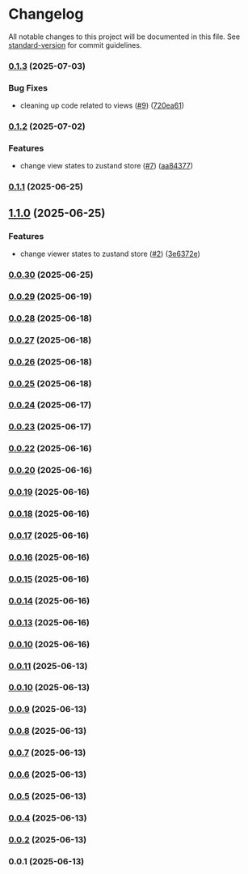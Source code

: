 # Changelog

All notable changes to this project will be documented in this file. See [standard-version](https://github.com/conventional-changelog/standard-version) for commit guidelines.

### [0.1.3](https://github.com/Dijkstra-Solution/DijkstraViewer/compare/v0.1.2...v0.1.3) (2025-07-03)


### Bug Fixes

* cleaning up code related to views ([#9](https://github.com/Dijkstra-Solution/DijkstraViewer/issues/9)) ([720ea61](https://github.com/Dijkstra-Solution/DijkstraViewer/commit/720ea61876426c12f2a62ab00fc500c40b6bffa8))

### [0.1.2](https://github.com/Dijkstra-Solution/DijkstraViewer/compare/v0.1.1...v0.1.2) (2025-07-02)


### Features

* change view states to zustand store ([#7](https://github.com/Dijkstra-Solution/DijkstraViewer/issues/7)) ([aa84377](https://github.com/Dijkstra-Solution/DijkstraViewer/commit/aa84377dbd81b2b4bcee882ec6310688ea86d203))

### [0.1.1](https://github.com/Dijkstra-Solution/DijkstraViewer/compare/v1.1.0...v0.1.1) (2025-06-25)

## [1.1.0](https://github.com/Dijkstra-Solution/DijkstraViewer/compare/v0.0.29...v1.1.0) (2025-06-25)


### Features

* change viewer states to zustand store ([#2](https://github.com/Dijkstra-Solution/DijkstraViewer/issues/2)) ([3e6372e](https://github.com/Dijkstra-Solution/DijkstraViewer/commit/3e6372e1c4dfaf6a3eaceaab3b0c3235febb4376))

### [0.0.30](https://github.com/Dzsidzsi/R3FTest2/compare/v0.0.29...v0.0.30) (2025-06-25)

### [0.0.29](https://github.com/Dzsidzsi/R3FTest2/compare/v0.0.28...v0.0.29) (2025-06-19)

### [0.0.28](https://github.com/Dzsidzsi/R3FTest2/compare/v0.0.27...v0.0.28) (2025-06-18)

### [0.0.27](https://github.com/Dzsidzsi/R3FTest2/compare/v0.0.26...v0.0.27) (2025-06-18)

### [0.0.26](https://github.com/Dzsidzsi/R3FTest2/compare/v0.0.25...v0.0.26) (2025-06-18)

### [0.0.25](https://github.com/Dzsidzsi/R3FTest2/compare/v0.0.24...v0.0.25) (2025-06-18)

### [0.0.24](https://github.com/Dzsidzsi/R3FTest2/compare/v0.0.23...v0.0.24) (2025-06-17)

### [0.0.23](https://github.com/Dzsidzsi/R3FTest2/compare/v0.0.22...v0.0.23) (2025-06-17)

### [0.0.22](https://github.com/Dzsidzsi/R3FTest2/compare/v0.0.21...v0.0.22) (2025-06-16)

### [0.0.20](https://github.com/Dzsidzsi/R3FTest2/compare/v0.0.17...v0.0.20) (2025-06-16)

### [0.0.19](https://github.com/Dzsidzsi/R3FTest2/compare/v0.0.18...v0.0.19) (2025-06-16)

### [0.0.18](https://github.com/Dzsidzsi/R3FTest2/compare/v0.0.17...v0.0.18) (2025-06-16)

### [0.0.17](https://github.com/Dzsidzsi/R3FTest2/compare/v0.0.16...v0.0.17) (2025-06-16)

### [0.0.16](https://github.com/Dzsidzsi/R3FTest2/compare/v0.0.15...v0.0.16) (2025-06-16)

### [0.0.15](https://github.com/Dzsidzsi/R3FTest2/compare/v0.0.14...v0.0.15) (2025-06-16)

### [0.0.14](https://github.com/Dzsidzsi/R3FTest2/compare/v0.0.13...v0.0.14) (2025-06-16)

### [0.0.13](https://github.com/Dzsidzsi/R3FTest2/compare/v0.0.11...v0.0.13) (2025-06-16)

### [0.0.10](https://github.com/Dzsidzsi/R3FTest2/compare/v0.0.11...v0.0.10) (2025-06-16)

### [0.0.11](https://github.com/Dzsidzsi/R3FTest2/compare/v0.0.10...v0.0.11) (2025-06-13)

### [0.0.10](https://github.com/Dzsidzsi/R3FTest2/compare/v0.0.9...v0.0.10) (2025-06-13)

### [0.0.9](https://github.com/Dzsidzsi/R3FTest2/compare/v0.0.8...v0.0.9) (2025-06-13)

### [0.0.8](https://github.com/Dzsidzsi/R3FTest2/compare/v0.0.7...v0.0.8) (2025-06-13)

### [0.0.7](https://github.com/Dzsidzsi/R3FTest2/compare/v0.0.6...v0.0.7) (2025-06-13)

### [0.0.6](https://github.com/Dzsidzsi/R3FTest2/compare/v0.0.5...v0.0.6) (2025-06-13)

### [0.0.5](https://github.com/Dzsidzsi/R3FTest2/compare/v0.0.4...v0.0.5) (2025-06-13)

### [0.0.4](https://github.com/Dzsidzsi/R3FTest2/compare/v0.0.2...v0.0.4) (2025-06-13)

### [0.0.2](https://github.com/Dzsidzsi/R3FTest2/compare/v0.0.1...v0.0.2) (2025-06-13)

### 0.0.1 (2025-06-13)
